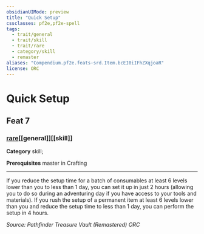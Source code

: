 ```yaml
---
obsidianUIMode: preview
title: "Quick Setup"
cssclasses: pf2e,pf2e-spell
tags:
  - trait/general
  - trait/skill
  - trait/rare
  - category/skill
  - remaster
aliases: "Compendium.pf2e.feats-srd.Item.bcEI0iIFhZXqjoaR"
license: ORC
---
```

# Quick Setup
## Feat 7
### [rare](rare "Rare Rarity Trait")[[general]][[skill]]

**Category** skill; 



**Prerequisites** master in Crafting
* * *
If you reduce the setup time for a batch of consumables at least 6 levels lower than you to less than 1 day, you can set it up in just 2 hours (allowing you to do so during an adventuring day if you have access to your tools and materials). If you rush the setup of a permanent item at least 6 levels lower than you and reduce the setup time to less than 1 day, you can perform the setup in 4 hours.

*Source: Pathfinder Treasure Vault (Remastered)*
*ORC*